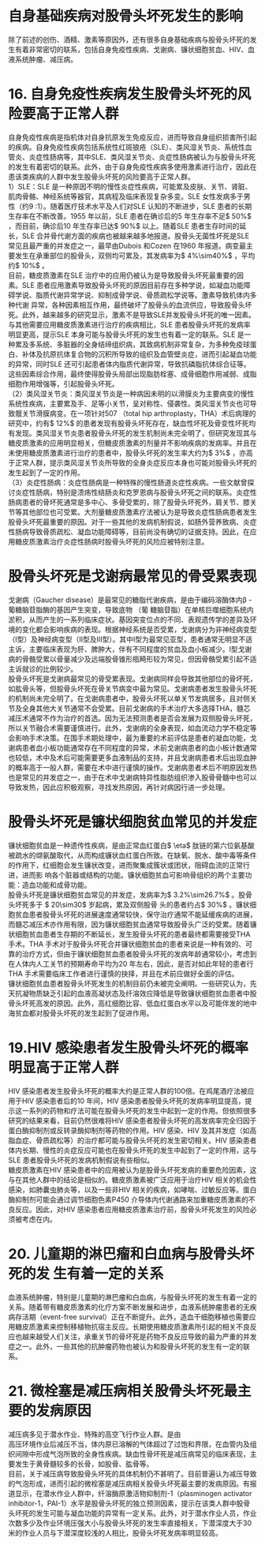 # 自身基础疾病对股骨头坏死发生的影响  
除了前述的创伤、酒精、激素等原因外，还有很多自身基础疾病与股骨头坏死的发生有着非常密切的联系，包括自身免疫性疾病、戈谢病、镰状细胞贫血、HIV、血液系统肿瘤、减压病。  
# 16. 自身免疫性疾病发生股骨头坏死的风险要高于正常人群  
自身免疫性疾病是指机体对自身抗原发生免疫反应，进而导致自身组织损害所引起的疾病。自身免疫性疾病包括系统性红斑狼疮（SLE）、类风湿关节炎、系统性血管炎、炎症性肠病等，其中SLE、类风湿关节炎、炎症性肠病被认为与股骨头坏死的发生有着密切的联系。此外，由于自身免疫性疾病多使用激素进行治疗，因此在患该类疾病的人群中发生股骨头坏死的风险要高于正常人群。  
1）SLE：SLE 是一种原因不明的慢性炎症性疾病，可能累及皮肤、关节、肾脏、肌肉骨骼、神经系统等器官，其病程及临床表现复杂多变。SLE 女性发病多于男性（约9 ∶1）。随着医疗技术水平及人们对SLE 认知的不断进步，SLE 患者的长期生存率在不断改善。1955 年以前，SLE 患者在确诊后的5 年生存率不足$ 50\%$ ，而目前，确诊后10 年生存率已达$ 90\%$  以上。随着SLE 患者生存时间的延长，SLE 合并骨代谢方面的疾病也被越来越多地报道。股骨头无菌性坏死是SLE 常见且最严重的并发症之一，最早由Dubois 和Cozen 在1960 年报道。病变最主要发生在承重部位的股骨头，双侧均可累及，其发病率为$ 4\%\sim40\%$ ，平均约$ 10\%$ 。  
目前，糖皮质激素在SLE 治疗中的应用仍被认为是导致股骨头坏死最重要的因素。SLE 患者应用激素导致股骨头坏死的原因目前存在多种学说，如凝血功能障碍学说、脂质代谢异常学说、抑制成骨学说、骨质疏松学说等。激素导致机体内多种代谢 异常，各种因素相互作用，最终破坏了股骨头的血流供应，导致股骨头坏死。此外，越来越多的研究显示，激素不是导致SLE并发股骨头坏死的唯一因素。与其他需要应用糖皮质激素进行治疗的疾病相比，SLE 患者股骨头坏死的发病率明显更高，提示SLE 本身可能与股骨头坏死的发生也有着一定的联系。SLE 是一种累及多系统、多脏器的全身结缔组织病，其致病机制非常复杂，为多种免疫球蛋白、补体及抗原抗体复合物的沉积所导致的组织及血管壁炎症，进而引起凝血功能的异常，同时SLE 还可引起患者体内脂质代谢异常，导致抗磷脂抗体综合征等。这些因素综合作用，最终使得股骨头局部出现脂肪栓塞、成骨细胞作用减弱、成脂细胞作用增强等，引起股骨头坏死。  
（2）类风湿关节炎：类风湿关节炎是一种病因未明的以滑膜炎为主要病变的慢性系统性疾病，主要累及手、足等小关节，呈对称性、侵袭性。类风湿关节炎也可导致髋关节滑膜病变。在一项针对507 （total hip arthroplasty，THA）术后病理的研究中，约有$ 12\%$  的患者发现有股骨头坏死存在，缺血性坏死及骨变性坏死均有发现。类风湿关节炎患者股骨头坏死的发生机制尚未完全明了，但研究发现其与糖皮质激素的应用明显相关，但糖皮质激素的剂量并不影响疾病的发病率。并且在未使用糖皮质激素进行治疗的患者中，股骨头坏死的发生率大约为$ 3\%$ ，亦高于正常人群，提示类风湿关节炎所导致的全身炎症反应本身也可能对股骨头坏死的发生起到了一定的作用。  
（3）炎症性肠病：炎症性肠病是一种特殊的慢性肠道炎症性疾病。一些文献曾探讨炎症性肠病，特别是溃疡性结肠炎和克罗恩病与股骨头坏死之间的联系。炎症性肠病患者的骨坏死通常是多中心、多骨受累的，除了股骨头坏死外，肩关节、膝关节等其他部位也可受累。大剂量糖皮质激素疗法被认为是导致炎症性肠病患者发生股骨头坏死最重要的原因。对于一些其他的发病机制假说，如肠外营养致病、炎症性肠病导致骨质疏松、凝血功能障碍等，目前尚没有确切的证据支持。因此，在应用糖皮质激素治疗炎症性肠病时股骨头坏死的风险应被特别注意。  
#  股骨头坏死是戈谢病最常见的骨受累表现  
戈谢病（Gaucher disease）是最常见的糖脂代谢疾病，是由于编码溶酶体内β - 葡糖脑苷脂酶的基因产生突变，导致底物 （葡 糖脑苷脂）在单核巨噬细胞系统内淤积，从而产生的一系列临床症状。基因突变位点的不同、表观遗传学的差异及环境的变化都会影响疾病的表现。根据神经系统是否受累，戈谢病分为非神经病变型（Ⅰ型）及神经病变型（Ⅱ型及Ⅲ型）。其中Ⅰ型为最常见亚型，患者通常无明显不适主诉，主要临床表现为肝、脾肿大，伴有不同程度的贫血及血小板减少。Ⅰ型戈谢病的骨骼受累以骨量减少及远端股骨锥形瓶畸形较为常见，但因骨骼受累引起不适主诉就诊的比例较少。  
股骨头坏死是戈谢病最常见的骨受累表现。戈谢病同样会导致其他部位的骨坏死，如肱骨头等，但股骨头坏死在骨关节病变中最为常见。戈谢病患者发生股骨头坏死的机制尚未完全明了。在戈谢病患者中，股骨头坏死以单关节发病居多，且对侧关节及全身其他大关节通常不会受累。目前戈谢病的手术治疗大多选择THA，髓芯减压术通常不作为治疗的首选。因为无法预测患者是否会发展为双侧股骨头坏死，所以关节融合术需要谨慎进行。此外，戈谢病的全身表现，如血流动力学不稳定等会影响手术决策。在围手术期处理中，最为重要的术前评估是患者的凝血功能，戈谢病患者血小板功能通常存在不同程度的异常，术前戈谢病患者的血小板计数通常也较低，术中及术后可能需要更多血液制品的支持，并且戈谢病患者术后出现血肿的概率高于一般人群，需要在术中进行谨慎的操作。戈谢病患者术后不明原因发热也是常见的并发症之一，由于在术中戈谢病特异性脂肪组织渗入股骨骨髓中也可以导致发热，因此应积极观察，寻找发热原因，再针对病因行进一步处理。  
#  股骨头坏死是镰状细胞贫血常见的并发症  
镰状细胞贫血是一种遗传性疾病，是由正常血红蛋白$ \eta$  肽链的第六位氨基酸被疏水的缬氨酸取代，从而构成镰状血红蛋白所致。在缺氧、脱水、酸中毒等条件的作用下，红细胞会发生镰状改变，进而聚集成簇状或团状，阻碍血流的正常行进，进而影 响各个脏器或结构的功能。镰状细胞贫血可影响骨组织的两个主要功能：造血功能和成骨功能。  
股骨头坏死是镰状细胞贫血常见的并发症，发病率为$ 3.2\%\sim26.7\%$  。股骨头坏死多于 $ 20\sim30$   岁起病，累及双侧股骨 头的患者约占$ 30\%$ 。镰状细胞贫血患者股骨头坏死的进展速度通常较快，保守治疗通常不能延缓疾病的进展，而髓芯减压术亦作用有限，因为镰状细胞贫血通常导致股骨头广泛的受累。随着镰状细胞贫血患者生存期的不断延长，发生股骨头坏死的患者最终都需要接受THA 手术。THA 手术对于股骨头坏死合并镰状细胞贫血的患者来说是一种有效的、可靠的治疗方式，但由于镰状细胞贫血患者股骨头坏死的发病年龄通常较小，考虑到在人体内人工关节的预期寿命平均为20 年左右，因此，是否对如此年轻的患者行THA 手术需要临床工作者进行谨慎的抉择，并且在术前应做好全面的评估。  
镰状细胞贫血患者股骨头坏死发生的机制目前仍未被完全阐明。一些研究认为，先天抗凝物质缺乏引起的血液高凝状态及纤溶效应降低是导致镰状细胞贫血患者中股骨头坏死高发的原因。此外，高红细胞比容、低血红蛋白水平以及可能伴发的地中海贫血都对股骨头坏死的发生起到了促进作用。  
# 19.HIV 感染患者发生股骨头坏死的概率明显高于正常人群  
HIV 感染患者发生股骨头坏死的概率大约是正常人群的100倍。在鸡尾酒疗法被应用于HIV 感染患者后的10 年间，HIV 感染患者股骨头坏死的发病率明显提高，提示这一系列的药物和疗法可能在股骨头坏死的发生中起到一定的作用。但依照很多研究的结果来看，目前仍然很难将HIV 感染患者股骨头坏死的高发病率完全归因于蛋白酶抑制剂或反转录酶抑制剂等药物的作用。HIV 感染、HIV 及其并发症（如高脂血症、骨质疏松等）的治疗都可能与股骨头坏死的发生密切相关。HIV 感染患者体内长期、慢性的炎症反应可能也在股骨头坏死的发生中起到了一定的作用，这与SLE 患者股骨头坏死的发病机制假说有些相似。  
糖皮质激素在HIV 感染患者中的应用被认为是股骨头坏死发病的重要危险因素，这与在其他人群中的结论是相似的。糖皮质激素被广泛应用于治疗HIV 相关的机会性感染，如肺囊虫肺炎等，以及一些非HIV 相关的疾病，如哮喘、过敏反应等。蛋白酶抑制剂可能会通过调节细胞色素P450 介导体内代谢通路来加重糖皮质激素的不良反应。因此，对HIV 感染患者应用糖皮质激素治疗前，股骨头坏死发生的风险必须被考虑在内。  
# 20.  儿童期的淋巴瘤和白血病与股骨头坏死的发 生有着一定的关系  
血液系统肿瘤，特别是儿童期的淋巴瘤和白血病，与股骨头坏死的发生有着一定的关系。随着带有糖皮质激素的化疗方案不断发展和进步，血液系统肿瘤患者的无疾病存活期（event-free survival）正在不断提升。此外，造血干细胞移植也需要应用糖皮质激素来控制移植物抗宿主反应。长期使用糖皮质激素所引起的相关不良反应也越来越受人们关注，承重关节的骨坏死是药物不良反应导致的最为严重的并发症之一。此外，一些其他的抗肿瘤药物也被认为和股骨头坏死的发生有一定的联系。  
# 21. 微栓塞是减压病相关股骨头坏死最主要的发病原因  
减压病多见于潜水作业、特殊的高空飞行作业人群。是由  
高压环境作业后减压不当，体内原已溶解的气体超过了过饱和界限，在血管内及组织间隙中形成气泡所致的全身性疾病。缺血性骨坏死是减压病常见的临床表现，主要发生于黄骨髓较多的长骨，如股骨、肱骨等。  
目前，关于减压病导致股骨头坏死的具体机制仍不甚明了。目前普遍认为减压导致的气泡形成，进而引起的微栓塞是减压病相关股骨头坏死最主要的发病原因。有报道显示，在潜水作业人群中，纤溶酶原激活物抑制剂-1（plasminogen activator inhibitor-1，PAI-1）水平是股骨头坏死的独立预测因素，提示在该类人群中股骨头坏死的发生可能与凝血功能的异常有一定关系。此外，对于潜水作业人员，作业次数多少及作业环境压强大小与股骨头坏死的发生率直接相关，下潜深度大于30 米的作业人员与下潜深度较浅的人相比，股骨头坏死发病率明显较高。  

